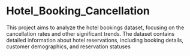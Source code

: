 # Hotel_Booking_Cancellation
This project aims to analyze the hotel bookings dataset, focusing on the cancellation rates and other significant trends. The dataset contains detailed information about hotel reservations, including booking details, customer demographics, and reservation statuses
